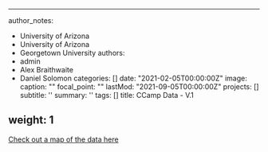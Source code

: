 
---
author_notes:
- University of Arizona
- University of Arizona
- Georgetown University
authors:
- admin
- Alex Braithwaite
- Daniel Solomon
categories: []
date: "2021-02-05T00:00:00Z"
image:
  caption: ""
  focal_point: ""
lastMod: "2021-09-05T00:00:00Z"
projects: []
subtitle: ''
summary: ''
tags: []
title: CCamp Data - V.1

weight: 1
---



 [Check out a map of the data here](https://rvannostrand.github.io/leaflet/)
